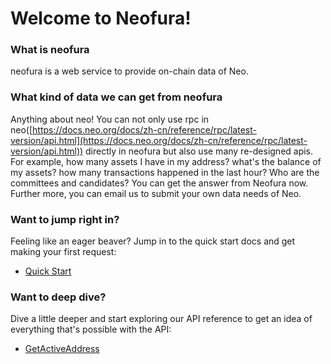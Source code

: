 
# Welcome to Neofura!

### What is neofura
neofura is a web service to provide on-chain data of Neo.

### What kind of data we can get from neofura

Anything about neo! You can not only use rpc in neo([https://docs.neo.org/docs/zh-cn/reference/rpc/latest-version/api.html](https://docs.neo.org/docs/zh-cn/reference/rpc/latest-version/api.html)) directly in neofura but also use many re-designed apis. For example, how many assets I have in my address? what's the balance of my assets? how many transactions happened in the last hour? Who are the committees and candidates? You can get the answer from Neofura now. Further more, you can email us to submit your own data needs of Neo.

### Want to jump right in?

Feeling like an eager beaver? Jump in to the quick start docs and get making your first request:

- [Quick Start](/guide/quick-start)

### Want to deep dive?

Dive a little deeper and start exploring our API reference to get an idea of everything that's possible with the API:

- [GetActiveAddress](/api/getactiveaddresses)